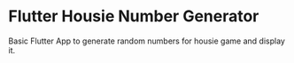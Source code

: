 # Flutter Housie Number Generator
Basic Flutter App to generate random numbers for housie game and display it.
